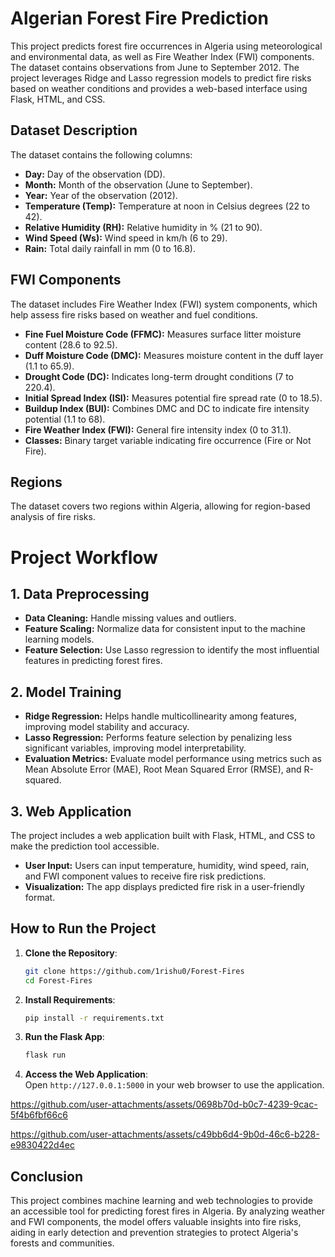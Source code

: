 # Algerian Forest Fire Prediction
This project predicts forest fire occurrences in Algeria using meteorological and environmental data, as well as Fire Weather Index (FWI) components. The dataset contains observations from June to September 2012. The project leverages Ridge and Lasso regression models to predict fire risks based on weather conditions and provides a web-based interface using Flask, HTML, and CSS.

## Dataset Description
The dataset contains the following columns:

- **Day:** Day of the observation (DD).
- **Month:** Month of the observation (June to September).
- **Year:** Year of the observation (2012).
- **Temperature (Temp):** Temperature at noon in Celsius degrees (22 to 42).
- **Relative Humidity (RH):** Relative humidity in % (21 to 90).
- **Wind Speed (Ws):** Wind speed in km/h (6 to 29).
- **Rain:** Total daily rainfall in mm (0 to 16.8).

## FWI Components
The dataset includes Fire Weather Index (FWI) system components, which help assess fire risks based on weather and fuel conditions.

- **Fine Fuel Moisture Code (FFMC):** Measures surface litter moisture content (28.6 to 92.5).
- **Duff Moisture Code (DMC):** Measures moisture content in the duff layer (1.1 to 65.9).
- **Drought Code (DC):** Indicates long-term drought conditions (7 to 220.4).
- **Initial Spread Index (ISI):** Measures potential fire spread rate (0 to 18.5).
- **Buildup Index (BUI):** Combines DMC and DC to indicate fire intensity potential (1.1 to 68).
- **Fire Weather Index (FWI):** General fire intensity index (0 to 31.1).
- **Classes:** Binary target variable indicating fire occurrence (Fire or Not Fire).

## Regions
The dataset covers two regions within Algeria, allowing for region-based analysis of fire risks.

# Project Workflow

## 1. Data Preprocessing
- **Data Cleaning:** Handle missing values and outliers.
- **Feature Scaling:** Normalize data for consistent input to the machine learning models.
- **Feature Selection:** Use Lasso regression to identify the most influential features in predicting forest fires.

## 2. Model Training
- **Ridge Regression:** Helps handle multicollinearity among features, improving model stability and accuracy.
- **Lasso Regression:** Performs feature selection by penalizing less significant variables, improving model interpretability.
- **Evaluation Metrics:** Evaluate model performance using metrics such as Mean Absolute Error (MAE), Root Mean Squared Error (RMSE), and R-squared.

## 3. Web Application
The project includes a web application built with Flask, HTML, and CSS to make the prediction tool accessible.

- **User Input:** Users can input temperature, humidity, wind speed, rain, and FWI component values to receive fire risk predictions.
- **Visualization:** The app displays predicted fire risk in a user-friendly format.

## How to Run the Project

1. **Clone the Repository**:
   ```bash
   git clone https://github.com/1rishu0/Forest-Fires
   cd Forest-Fires

2. **Install Requirements**:
    ```bash
    pip install -r requirements.txt
    ```

3. **Run the Flask App**:
    ```bash
    flask run
    ```

4. **Access the Web Application**:  
   Open `http://127.0.0.1:5000` in your web browser to use the application.

https://github.com/user-attachments/assets/0698b70d-b0c7-4239-9cac-5f4b6fbf66c6

https://github.com/user-attachments/assets/c49bb6d4-9b0d-46c6-b228-e9830422d4ec


## Conclusion

This project combines machine learning and web technologies to provide an accessible tool for predicting forest fires in Algeria. By analyzing weather and FWI components, the model offers valuable insights into fire risks, aiding in early detection and prevention strategies to protect Algeria's forests and communities.
